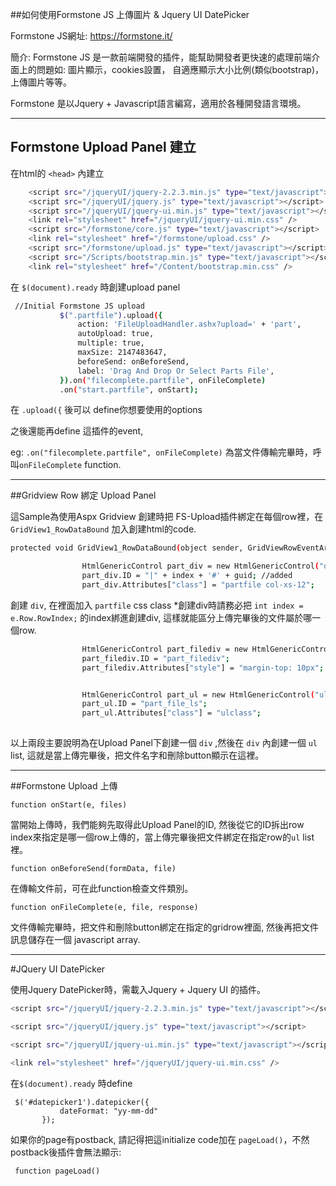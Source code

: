 ##如何使用Formstone JS 上傳圖片 & Jquery UI DatePicker

Formstone JS網址: https://formstone.it/

簡介: Formstone JS 是一款前端開發的插件，能幫助開發者更快速的處理前端介面上的問題如:  圖片顯示，cookies設置， 自適應顯示大小比例(類似bootstrap)，上傳圖片等等。

Formstone 是以Jquery + Javascript語言編寫，適用於各種開發語言環境。

***
## Formstone Upload Panel 建立

在html的 `<head>` 內建立


```sh
    <script src="/jqueryUI/jquery-2.2.3.min.js" type="text/javascript"></script>
    <script src="/jqueryUI/jquery.js" type="text/javascript"></script>
    <script src="/jqueryUI/jquery-ui.min.js" type="text/javascript"></script>
    <link rel="stylesheet" href="/jqueryUI/jquery-ui.min.css" />
    <script src="/formstone/core.js" type="text/javascript"></script>
    <link rel="stylesheet" href="/formstone/upload.css" />
    <script src="/formstone/upload.js" type="text/javascript"></script>
    <script src="/Scripts/bootstrap.min.js" type="text/javascript"></script>
    <link rel="stylesheet" href="/Content/bootstrap.min.css" />
```

在 `$(document).ready` 時創建upload panel

``` sh
 //Initial Formstone JS upload
           $(".partfile").upload({
               action: 'FileUploadHandler.ashx?upload=' + 'part',
               autoUpload: true,
               multiple: true,
               maxSize: 2147483647,
               beforeSend: onBeforeSend,
               label: 'Drag And Drop Or Select Parts File',
           }).on("filecomplete.partfile", onFileComplete)
           .on("start.partfile", onStart);
```


   

在 `.upload({` 後可以 define你想要使用的options

之後還能再define 這插件的event, 

eg: `.on("filecomplete.partfile", onFileComplete)`
為當文件傳輸完畢時，呼叫`onFileComplete`  function.


----------

##Gridview Row 綁定 Upload Panel

這Sample為使用Aspx Gridview 創建時把 FS-Upload插件綁定在每個row裡，在 `GridView1_RowDataBound` 加入創建html的code.


```sh
protected void GridView1_RowDataBound(object sender, GridViewRowEventArgs e)

```






```sh
                HtmlGenericControl part_div = new HtmlGenericControl("div");
                part_div.ID = "|" + index + '#' + guid; //added
                part_div.Attributes["class"] = "partfile col-xs-12";

```

創建 `div`, 在裡面加入 `partfile` css class
*創建div時請務必把  `int index = e.Row.RowIndex;` 的index綁進創建div, 這樣就能區分上傳完畢後的文件屬於哪一個row.


```sh
                HtmlGenericControl part_filediv = new HtmlGenericControl("div"); //after upload file list div
                part_filediv.ID = "part_filediv";
                part_filediv.Attributes["style"] = "margin-top: 10px";

```
```sh

                HtmlGenericControl part_ul = new HtmlGenericControl("ul"); // uploaded file list div
                part_ul.ID = "part_file_ls";
                part_ul.Attributes["class"] = "ulclass";
                

```
以上兩段主要說明為在Upload Panel下創建一個 `div` ,然後在 `div` 內創建一個 `ul` list,  這就是當上傳完畢後，把文件名字和刪除button顯示在這裡。

----------
##Formstone Upload 上傳

    function onStart(e, files)

當開始上傳時，我們能夠先取得此Upload Panel的ID, 然後從它的ID拆出row index來指定是哪一個row上傳的，當上傳完畢後把文件綁定在指定row的`ul` list裡。

    function onBeforeSend(formData, file)
在傳輸文件前，可在此function檢查文件類別。

    function onFileComplete(e, file, response)
文件傳輸完畢時，把文件和刪除button綁定在指定的gridrow裡面, 然後再把文件訊息儲存在一個 javascript array.


----------

#JQuery UI DatePicker

使用Jquery DatePicker時，需載入Jquery + Jquery UI 的插件。
```sh
<script src="/jqueryUI/jquery-2.2.3.min.js" type="text/javascript"></script>

<script src="/jqueryUI/jquery.js" type="text/javascript"></script>

<script src="/jqueryUI/jquery-ui.min.js" type="text/javascript"></script>

<link rel="stylesheet" href="/jqueryUI/jquery-ui.min.css" />
```


在`$(document).ready` 時define

     $('#datepicker1').datepicker({
               dateFormat: "yy-mm-dd"
           });


如果你的page有postback, 請記得把這initialize code加在 `pageLoad()`，不然postback後插件會無法顯示:

     function pageLoad()
